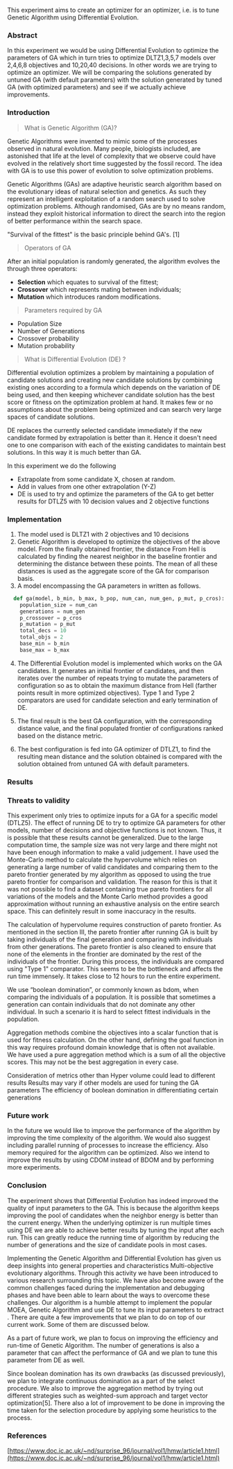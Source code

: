 This experiment aims to create an optimizer for an optimizer, i.e. is to tune Genetic Algorithm using Differential Evolution.

### Abstract

In this experiment we would be using Differential Evolution to optimize the parameters of GA which in turn tries to optimize DLTZ1,3,5,7 models over 2,4,6,8 objectives and 10,20,40 decisions. 
In other words we are trying to optimize an optimizer. We will be comparing the solutions generated by untuned GA (with default parameters) with the solution generated by tuned GA (with optimized parameters) and see if we actually achieve improvements.

### Introduction

> What is Genetic Algorithm (GA)?

Genetic Algorithms were invented to mimic some of the processes observed in natural evolution. Many people, biologists included, are astonished that life at the level of complexity that we observe could have evolved in the relatively short time suggested by the fossil record. The idea with GA is to use this power of evolution to solve optimization problems.

Genetic Algorithms (GAs) are adaptive heuristic search algorithm based on the evolutionary ideas of natural selection and genetics. As such they represent an intelligent exploitation of a random search used to solve optimization problems. Although randomised, GAs are by no means random, instead they exploit historical information to direct the search into the region of better performance within the search space.

"Survival of the fittest" is the basic principle behind GA's. [1]

> Operators of GA

After an initial population is randomly generated, the algorithm evolves the through three operators:
* **Selection** which equates to survival of the fittest;
* **Crossover** which represents mating between individuals;
* **Mutation** which introduces random modifications.

> Parameters required by GA

* Population Size
* Number of Generations
* Crossover probability
* Mutation probability 

> What is Differential Evolution (DE) ?

Differential evolution optimizes a problem by maintaining a population of candidate solutions and creating new candidate solutions by combining existing ones according to a formula which depends on
 the variation of DE being used, and then keeping whichever candidate solution has the best score or fitness on the optimization problem at hand. It makes few or no assumptions about the problem being optimized and can search very large spaces of candidate solutions.

DE replaces the currently selected candidate immediately if the new candidate formed by extrapolation is better than it. Hence it doesn't need one to one comparison with each of the existing candidates to maintain best solutions. In this way it is much better than GA.

In this experiment we do the following
* Extrapolate from some candidate X, chosen at random.
* Add in values from one other extrapolation (Y-Z)
* DE is used to try and optimize the parameters of the GA to get better results for DTLZ5 with 10 decision values and 2 objective functions

### Implementation

1. The model used is DLTZ1 with 2 objectives and 10 decisions
2. Genetic Algorithm is developed to optimize the objectives of the above model. From the finally obtained frontier, the distance From Hell is calculated by finding the nearest neighbor in the baseline frontier and determining the distance between these points. The mean of all these distances is used as the 
aggregate score of the GA for comparison basis.
3. A model encompassing the GA parameters in written as follows. 

```python
  def ga(model, b_min, b_max, b_pop, num_can, num_gen, p_mut, p_cros):
    population_size = num_can
    generations = num_gen 
    p_crossover = p_cros 
    p_mutation = p_mut 
    total_decs = 10
    total_objs = 2
    base_min = b_min
    base_max = b_max
```

4. The Differential Evolution model is implemented which works on the GA candidates. It generates an
initial frontier of candidates, and then iterates over the number of repeats trying to mutate the parameters of configuration so as to obtain the maximum distance from Hell (farther points result in more optimized objectives). Type 1 and Type 2 comparators are used for 
candidate selection and early termination of DE.

5. The final result is the best GA configuration, with the corresponding distance value, and the final populated frontier of configurations ranked based on the distance metric.
6. The best configuration is fed into GA optimizer of DTLZ1, to find the resulting mean distance and the solution obtained is compared with the solution obtained from untuned GA with default parameters.

### Results


### Threats to validity
This experiment only tries to optimize inputs for a GA for a specific model (DTLZ5). The effect of running DE to try to optimize GA parameters for other models, number of decisions and objective functions is not known. Thus, it is possible that these results cannot be generalized. Due to the large computation time, the sample size was not very large and there might not have been enough information to make a valid judgement. I have used the Monte-Carlo method to calculate the hypervolume which relies on generating a large number of valid candidates and comparing them to the pareto frontier generated by my algorithm as opposed to using the true pareto frontier for comparison and validation. The reason for this is that it was not possible to find a dataset containing true pareto frontiers for all variations of the models and the Monte Carlo method provides a good approximation without running an exhaustive analysis on the entire search space. This can definitely result in some inaccuracy in the results.

The calculation of hypervolume requires construction of pareto frontier. As mentioned in the section III, the pareto frontier after running GA is built by taking individuals of the final generation and comparing with individuals from other generations. The pareto frontier is also cleaned to ensure that none of the elements in the frontier are dominated by the rest of the individuals of the frontier. During this process, the individuals are compared using "Type 1" comparator. This seems to be the bottleneck and affects the run time immensely. It takes close to 12 hours to run the entire experiment.

We use “boolean domination”, or commonly known as bdom, when comparing the individuals of a population. It is possible that sometimes a generation can contain individuals that do not dominate any other individual. In such a scenario it is hard to select fittest individuals in the population.

Aggregation methods combine the objectives into a scalar function that is used for fitness calculation. On the other hand, defining the goal function in this way requires profound domain knowledge that is often not available. We have used a pure aggregation method which is a sum of all the objective scores. This may not be the best aggregation in every case.

Consideration of metrics other than Hyper volume could lead to different results
Results may vary if other models are used for tuning the GA parameters
The efficiency of boolean domination in differentiating certain generations

### Future work
In the future we would like to improve the performance of the algorithm by improving the time complexity of the algorithm. We would also suggest including parallel running of processes to increase the efficiency. Also memory required for the algorithm can be optimized. Also we intend to improve the results by using CDOM instead of BDOM and by performing more experiments. 


### Conclusion
The experiment shows that Differential Evolution has indeed improved the quality of input parameters to the GA. This is because the algorithm keeps improving the pool of candidates when the neighbor energy is better than the current energy. When the underlying optimizer is run multiple times using DE we are able to achieve better results by tuning the input after each run. This can greatly reduce the running time of algorithm by reducing the number of generations and the size of candidate pools in most cases.

Implementing the Genetic Algorithm and Differential Evolution has given us deep insights into general properties and characteristics Multi-objective evolutionary algorithms. Through this activity we have been introduced to various research surrounding this topic. We have also become aware of the common challenges faced during the implementation and debugging phases and have been able to learn about the ways to overcome these challenges. Our algorithm is a humble attempt to implement the popular MOEA, Genetic Algorithm and use DE to tune its input parameters to extract . There are quite a few improvements that we plan to do on top of our current work. Some of them are discussed below.

As a part of future work, we plan to focus on improving the efficiency and run-time of Genetic Algorithm. The number of generations is also a parameter that can affect the performance of GA and we plan to tune this parameter from DE as well.

Since boolean domination has its own drawbacks (as discussed previously), we plan to integrate continuous domination as a part of the select procedure. We also to improve the aggregation method by trying out different strategies such as weighted-sum approach and target vector optimization[5]. There also a lot of improvement to be done in improving the time taken for the selection procedure by applying some heuristics to the process.

### References
[https://www.doc.ic.ac.uk/~nd/surprise_96/journal/vol1/hmw/article1.html](https://www.doc.ic.ac.uk/~nd/surprise_96/journal/vol1/hmw/article1.html)
